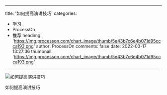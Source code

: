 
---
title: '如何提高演讲技巧'
categories: 
 - 学习
 - ProcessOn
 - 推荐
headimg: 'https://img.processon.com/chart_image/thumb/5e43b7c6e4b071d95ccca193.png'
author: ProcessOn
comments: false
date: 2022-03-17 13:27:36
thumbnail: 'https://img.processon.com/chart_image/thumb/5e43b7c6e4b071d95ccca193.png'
---

<div>   
<img class="thumb" alt="如何提高演讲技巧" src="https://img.processon.com/chart_image/thumb/5e43b7c6e4b071d95ccca193.png" referrerpolicy="no-referrer">
<p>如何提高演讲技巧 </p>  
</div>
            